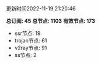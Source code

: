 更新时间2022-11-19 21:20:46

**总订阅: 45**
**总节点: 1103**
**有效节点: 173**
- ssr节点: 19
- trojan节点: 61
- v2ray节点: 91
- ss节点: 2
